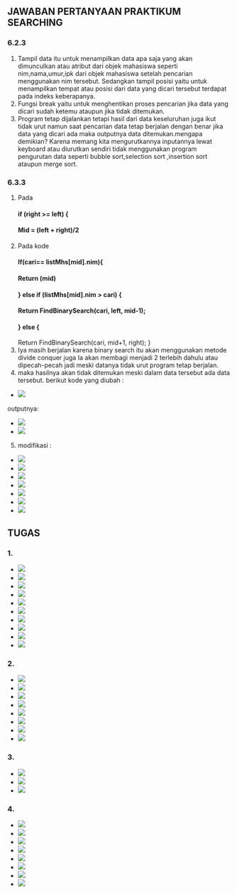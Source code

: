 ## JAWABAN PERTANYAAN PRAKTIKUM SEARCHING
### 6.2.3 
1.	Tampil data itu untuk menampilkan data apa saja yang akan dimunculkan atau atribut dari objek mahasiswa seperti nim,nama,umur,ipk dari objek mahasiswa setelah pencarian menggunakan nim tersebut.
Sedangkan tampil posisi yaitu untuk menampilkan tempat atau posisi dari data yang dicari tersebut terdapat pada indeks keberapanya.
2.	Fungsi break yaitu untuk menghentikan proses pencarian jika data yang dicari sudah ketemu ataupun jika tidak ditemukan.
3.	Program tetap dijalankan tetapi hasil dari data keseluruhan juga ikut tidak urut namun saat pencarian data tetap berjalan dengan benar jika data yang dicari ada maka outputnya data ditemukan.mengapa demikian? Karena memang kita mengurutkannya inputannya lewat keyboard atau diurutkan sendiri tidak menggunakan program pengurutan data seperti bubble sort,selection sort ,insertion sort ataupun merge sort.
### 6.3.3
1.	Pada 
    #### if (right >= left) {
    #### Mid = (left + right)/2
2.	Pada kode
    #### If(cari== listMhs[mid].nim){
    #### Return (mid)
    #### } else if (listMhs[mid].nim > cari) {
    #### Return FindBinarySearch(cari, left, mid-1);
     #### } else {
	Return FindBinarySearch(cari, mid+1, right);
}
3.	Iya masih berjalan karena binary search itu akan menggunakan metode divide conquer juga Ia akan membagi menjadi 2 terlebih dahulu atau dipecah-pecah jadi meski datanya tidak urut program tetap berjalan.
4. maka hasilnya akan tidak ditemukan meski dalam data tersebut ada data tersebut.
berikut kode yang diubah :
* <img src="./ss/pertNo4.png">
outputnya:
* <img src="./ss/outputPert4_1.png">
* <img src="./ss/outputPert4_2.png">
5. modifikasi :
* <img src="./ss/modifMhsPert.No5.png">
* <img src="./ss/modifPencMhsPert.5.png">
* <img src="./ss/modifPencMhsPert5_1.png">
* <img src="./ss/mainModifPert5_1.png">
* <img src="./ss/mainModifPert5_2.png">
* <img src="./ss/outputModifPert5_1.png">
* <img src="./ss/outputModifPert5_2.png">

## TUGAS
### 1. 
* <img src="./ss/classMHSNo1.png">
* <img src="./ss/classPencMhsNo1_1.png">
* <img src="./ss/classPencno1_2.png">
* <img src="./ss/classPencMhsno1_3.png">
* <img src="./ss/mainMhsno1.png">
* <img src="./ss/mainMhsNo1_1.png">
* <img src="./ss/outputMHSno1.png">
* <img src="./ss/outputMHSno1_1.png">
* <img src="./ss/outputMHS1_2.png">
* <img src="./ss/outputMHSno1_3.png">

### 2. 
* <img src="./ss/classMHSno2.png">
* <img src="./ss/classPencMhsno2.png">
* <img src="./ss/classPencMhsno2_2.png">
* <img src="./ss/mainMHSno2_1.png">
* <img src="./ss/mainMHSno2_2.png">
* <img src="./ss/outputMHSno2_1.png">
* <img src="./ss/outputMHSno2_2.png">
* <img src="./ss/outputMHSno2_3.png">

### 3.
* <img src="./ss/classArrayNo3.png">
* <img src="./ss/mainArrayNo3.png">
* <img src="./ss/outputArrayNo3.png">

### 4.
* <img src="./ss/classArray1Dno4.png">
* <img src="./ss/classPencNo4_1.png">
* <img src="./ss/classPencNo4_2.png">
* <img src="./ss/classPencNo4_3.png">
* <img src="./ss/classMainNo4_1.png">
* <img src="./ss/classMainNo4_2.png">
* <img src="./ss/outputArrayNo4_1.png">
* <img src="./ss/outputArrayNo4_2.png">